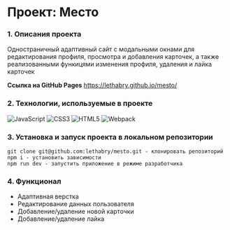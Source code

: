 # Проект: Место

### 1. Описания проекта
Одностраничный адаптивный сайт с модальными окнами для редактирования профиля, просмотра и добавления карточек, а также реализованными функицями изменения профиля, удаления и лайка карточек

**Ссылка на GitHub Pages**
https://lethabry.github.io/mesto/

### 2. Технологии, используемые в проекте
![JavaScript](https://img.shields.io/badge/javascript-%23323330.svg?style=for-the-badge&logo=javascript&logoColor=%23F7DF1E)
![CSS3](https://img.shields.io/badge/css3-%231572B6.svg?style=for-the-badge&logo=css3&logoColor=white)
![HTML5](https://img.shields.io/badge/html5-%23E34F26.svg?style=for-the-badge&logo=html5&logoColor=white)
![Webpack](https://img.shields.io/badge/webpack-%238DD6F9.svg?style=for-the-badge&logo=webpack&logoColor=black)

### 3. Установка и запуск проекта в локальном репозитории

    git clone git@github.com:lethabry/mesto.git - клонировать репозиторий
    npm i - установить зависимости
    npm run dev - запустить приложение в режиме разработчика

### 4. Функционал

* Адаптивная верстка
* Редактирование данных пользователя
* Добавление/удаление новой карточки
* Добавление/удаление лайка
